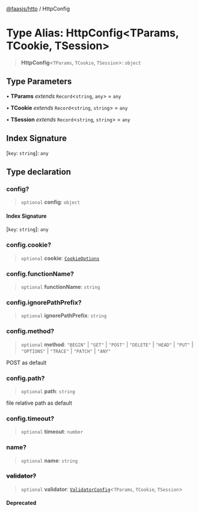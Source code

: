 [@faasjs/http](../README.md) / HttpConfig

# Type Alias: HttpConfig\<TParams, TCookie, TSession\>

> **HttpConfig**\<`TParams`, `TCookie`, `TSession`\>: `object`

## Type Parameters

• **TParams** *extends* `Record`\<`string`, `any`\> = `any`

• **TCookie** *extends* `Record`\<`string`, `string`\> = `any`

• **TSession** *extends* `Record`\<`string`, `string`\> = `any`

## Index Signature

 \[`key`: `string`\]: `any`

## Type declaration

### config?

> `optional` **config**: `object`

#### Index Signature

 \[`key`: `string`\]: `any`

### config.cookie?

> `optional` **cookie**: [`CookieOptions`](CookieOptions.md)

### config.functionName?

> `optional` **functionName**: `string`

### config.ignorePathPrefix?

> `optional` **ignorePathPrefix**: `string`

### config.method?

> `optional` **method**: `"BEGIN"` \| `"GET"` \| `"POST"` \| `"DELETE"` \| `"HEAD"` \| `"PUT"` \| `"OPTIONS"` \| `"TRACE"` \| `"PATCH"` \| `"ANY"`

POST as default

### config.path?

> `optional` **path**: `string`

file relative path as default

### config.timeout?

> `optional` **timeout**: `number`

### name?

> `optional` **name**: `string`

### ~~validator?~~

> `optional` **validator**: [`ValidatorConfig`](ValidatorConfig.md)\<`TParams`, `TCookie`, `TSession`\>

#### Deprecated
